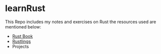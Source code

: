 # learnRust

This Repo includes my notes and exercises on Rust the resources used are mentioned below:
* [Rust Book](https://doc.rust-lang.org/book)
* [Rustlings]()
* Projects
